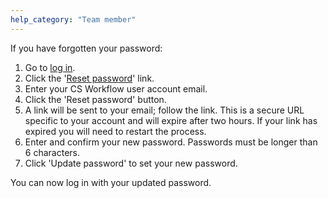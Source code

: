 ```yaml
---
help_category: "Team member"
---
```


If you have forgotten your password:



1.  Go to [log in][1].
2.  Click the \'[Reset
    password][2]\' link.
3.  Enter your CS Workflow user
    account email.
4.  Click the \'Reset password\'
    button.
5.  A link will be sent to your
    email; follow the link. This is a secure URL specific to your
    account and will expire after two hours. If your link has expired
    you will need to restart the process.
6.  Enter and confirm your new
    password. Passwords must be longer than 6 characters.
7.  Click \'Update password\' to
    set your new password.



You can now log in with your updated password.



[1]: https://app.csworkflow.com/login
[2]: https://app.csworkflow.com/password_resets/new
